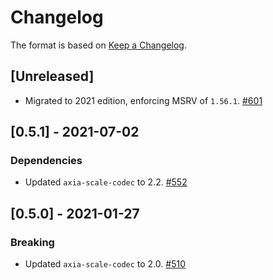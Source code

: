 # Changelog

The format is based on [Keep a Changelog].

[Keep a Changelog]: http://keepachangelog.com/en/1.0.0/

## [Unreleased]
- Migrated to 2021 edition, enforcing MSRV of `1.56.1`. [#601](https://github.com/axia-tech/axia-common/pull/601)

## [0.5.1] - 2021-07-02
### Dependencies
- Updated `axia-scale-codec` to 2.2. [#552](https://github.com/axia-tech/axia-common/pull/552)

## [0.5.0] - 2021-01-27
### Breaking
- Updated `axia-scale-codec` to 2.0. [#510](https://github.com/axia-tech/axia-common/pull/510)

